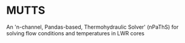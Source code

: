 # MUTTS
An 'n-channel, Pandas-based, Thermohydraulic Solver' (nPaThS) for solving flow conditions and temperatures in LWR cores
